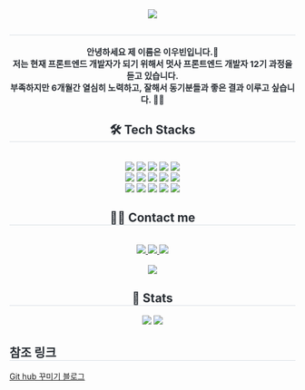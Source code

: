 <div align= "center">
    <img src="https://capsule-render.vercel.app/api?type=waving&color=4ec6be&height=240&text=Hello%20World!%20🖐%20I'm%20WooBin&animation=fadeIn&fontColor=ffffff&fontSize=50" />
    </div>
    <div align= "center"> 
    <h2 style="border-bottom: 1px solid #d8dee4; color: #282d33;">  </h2>  
    <div style="font-weight: 700; font-size: 15px; text-align: center; color: #282d33;"> 안녕하세요 제 이름은 이우빈입니다.🙌<br></li></li>저는 현재 프론트엔드 개발자가 되기 위해서 멋사 프론트엔드 개발자 12기 과정을 듣고 있습니다.<br></li></li>부족하지만 6개월간 열심히 노력하고, 잘해서 동기분들과 좋은 결과 이루고 싶습니다. 🏃‍♂️ </div> 
    </div>
    <div align= "center">
    <h2 style="border-bottom: 1px solid #d8dee4; color: #282d33;"> 🛠️ Tech Stacks </h2> <br> 
    <div style="margin: 0 auto; text-align: center;" align= "center"> <img src="https://img.shields.io/badge/HTML5-E34F26?style=for-the-badge&logo=HTML5&logoColor=white">
          <img src="https://img.shields.io/badge/CSS3-1572B6?style=for-the-badge&logo=CSS3&logoColor=white">
          <img src="https://img.shields.io/badge/Git-F05032?style=for-the-badge&logo=Git&logoColor=white">
          <img src="https://img.shields.io/badge/GitHub Pages-222222?style=for-the-badge&logo=GitHub Pages&logoColor=white">
          <img src="https://img.shields.io/badge/Github-181717?style=for-the-badge&logo=Github&logoColor=white">
          <br/><img src="https://img.shields.io/badge/Gulp-CF4647?style=for-the-badge&logo=Gulp&logoColor=white">
          <img src="https://img.shields.io/badge/Javascript-F7DF1E?style=for-the-badge&logo=Javascript&logoColor=white">
          <img src="https://img.shields.io/badge/Node.js-339933?style=for-the-badge&logo=Node.js&logoColor=white">
          <img src="https://img.shields.io/badge/Notion-000000?style=for-the-badge&logo=Notion&logoColor=white">
          <img src="https://img.shields.io/badge/Prettier-F7B93E?style=for-the-badge&logo=Prettier&logoColor=white">
          <br/><img src="https://img.shields.io/badge/React-61DAFB?style=for-the-badge&logo=React&logoColor=white">
          <img src="https://img.shields.io/badge/Sass-CC6699?style=for-the-badge&logo=Sass&logoColor=white">
          <img src="https://img.shields.io/badge/Slack-4A154B?style=for-the-badge&logo=Slack&logoColor=white">
          <img src="https://img.shields.io/badge/Tailwind CSS-06B6D4?style=for-the-badge&logo=Tailwind CSS&logoColor=white">
          <img src="https://img.shields.io/badge/Vue.js-4FC08D?style=for-the-badge&logo=Vue.js&logoColor=white">
          <br/></div>
    </div>
    <div align= "center">
    <h2 style="border-bottom: 1px solid #d8dee4; color: #282d33;"> 🧑‍💻 Contact me </h2> <br> 
    <div align= "center"> <a href=wo_hyeo> <img src="https://img.shields.io/badge/Instagram-E4405F?style=for-the-badge&logo=Instagram&logoColor=white&link=wo_hyeo"> </a>
         <a href=https://velog.io/@dnqls9875/posts> <img src="https://img.shields.io/badge/Velog-20C997?style=for-the-badge&logo=Velog&logoColor=white&link=https://velog.io/@dnqls9875/posts"> </a>
         <a href=mailto:dnqls3334@gmail.com> <img src="https://img.shields.io/badge/Gmail-EA4335?style=for-the-badge&logo=Gmail&logoColor=white&link=mailto:dnqls3334@gmail.com"> </a>
          </div>  <br> 
    <div align= "center"> <a href="https://hits.seeyoufarm.com"> <img src="https://hits.seeyoufarm.com/api/count/incr/badge.svg?url=https%3A%2F%2Fgithub.com%2Fdnqls9875%2F&count_bg=%23000000&title_bg=%23000000&icon=github.svg&icon_color=%23FFFFFF&title=GitHub&edge_flat=false"/></a>
       </div> 
    </div>
    <div align= "center"> 
    <h2 style="border-bottom: 1px solid #d8dee4; color: #282d33;"> 🏅 Stats </h2> <div align= "center"> <img src="https://github-readme-stats.vercel.app/api?username=dnqls9875&theme=catppuccin_latte&show_icons=true"
         /> <img src="https://github-readme-stats.vercel.app/api/top-langs/?username=dnqls9875&layout=compact&theme=catppuccin_latte"
           /> </div> 
    </div>

<h2 style="border-bottom: 1px solid #d8dee4; color: #282d33;"> 참조 링크</h2>

[Git hub 꾸미기 블로그][blog]

[blog]: https://divheer.tistory.com/206
